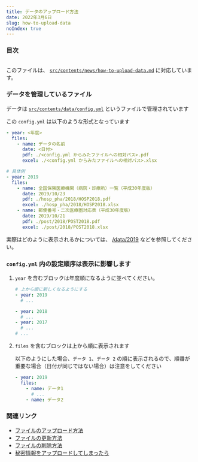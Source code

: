 ```yaml
---
title: データのアップロード方法
date: 2022年3月6日
slug: how-to-upload-data
noIndex: true
---
```


### 目次

```toc

```

このファイルは、 [`src/contents/news/how-to-upload-data.md`](https://github.com/sshihci/sshihci.github.io/blob/develop/src/contents/news/how-to-upload-data.md) に対応しています。

### データを管理しているファイル

データは [`src/contents/data/config.yml`](https://github.com/sshihci/sshihci.github.io/blob/develop/src/contents/data/config.yml) というファイルで管理されています

この `config.yml` は以下のような形式となっています

```yml
- year: <年度>
  files:
    - name: データの名前
      date: <日付>
      pdf: ./<config.yml からみたファイルへの相対パス>.pdf
      excel: ./<config.yml からみたファイルへの相対パス>.xlsx

# 具体例
- year: 2019
  files:
    - name: 全国保険医療機関（病院・診療所）一覧（平成30年度版）
      date: 2019/10/23
      pdf: ./hosp_pha/2018/HOSP2018.pdf
      excel: ./hosp_pha/2018/HOSP2018.xlsx
    - name: 郵便番号・二次医療圏対応表（平成30年度版）
      date: 2019/10/21
      pdf: ./post/2018/POST2018.pdf
      excel: ./post/2018/POST2018.xlsx
```

実際はどのように表示されるかについては、 [/data/2019](/data/2019) などを参照してください。

### `config.yml` 内の設定順序は表示に影響します

1. `year` を含むブロックは年度順になるように並べてください。

   ```yml
   # 上から順に新しくなるようにする
   - year: 2019
     # ...

   - year: 2018
     # ...
   - year: 2017
     # ...
   # ...
   ```

2. `files` を含むブロックは上から順に表示されます

   以下のようにした場合、`データ 1`、`データ 2` の順に表示されるので、順番が重要な場合（日付が同じではない場合）は注意をしてください

   ```yml
   - year: 2019
     files:
       - name: データ1
         # ...
       - name: データ2
   ```

### 関連リンク

- [ファイルのアップロード方法](../how-to-upload-file)
- [ファイルの更新方法](../how-to-update-file)
- [ファイルの削除方法](../how-to-delete-file)
- [秘密情報をアップロードしてしまったら](../how-to-remove-from-git-history)
